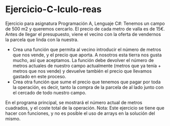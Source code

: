 # Ejercicio-C-lculo-reas
Ejercicio para asignatura Programación A, Lenguaje C#:
Tenemos un campo de 500 m2 y queremos cercarlo. El precio de cada metro de valla es de 15€. Antes de llegar el presupuesto, viene el vecino con la oferta de vendernos la parcela que linda con la nuestra.
- Crea una función que permita al vecino introducir el número de metros que nos vende, y el precio que aporta.
A nosotros esta tierra nos gusta mucho, así que aceptamos. La función debe devolver el número de metros actuales de nuestro campo actualmente (metros que ya tenía + metros que nos vende) y devuelve también el precio que
llevamos gastado en este proceso.
- Crea otra función que sume el precio que tenemos que pagar por toda la operación, es decir, tanto la compra de la parcela de al lado junto con el cercado de todo nuestro campo.

En el programa principal, se mostrará el número actual de metros cuadrados, y el coste total de la operación.
Nota: Este ejercicio se tiene que hacer con funciones, y no es posible el uso de arrays en la solución del mismo.
